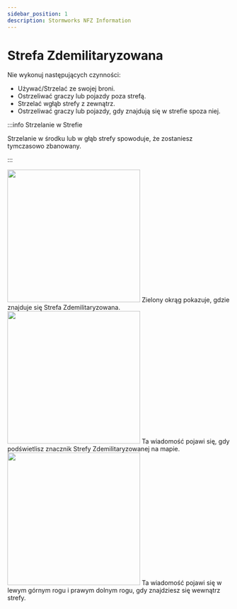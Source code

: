 ```yaml
---
sidebar_position: 1
description: Stormworks NFZ Information
---
```


# Strefa Zdemilitaryzowana

Nie wykonuj następujących czynności:
- Używać/Strzelać ze swojej broni.
- Ostrzeliwać graczy lub pojazdy poza strefą.
- Strzelać wgłąb strefy z zewnątrz.
- Ostrzeliwać graczy lub pojazdy, gdy znajdują się w strefie spoza niej.

:::info Strzelanie w Strefie

Strzelanie w środku lub w głąb strefy spowoduje, że zostaniesz tymczasowo zbanowany.

:::  

  <div class="flex-vcenter mb-1">
    <img src="/img/nfz/nfzmapzone.png" width="300px"/>
    Zielony okrąg pokazuje, gdzie znajduje się Strefa Zdemilitaryzowana.
  </div>

  <div class="flex-vcenter mb-1">
    <img src="/img/nfz/nfzmappopup.png" width="300px"/>
    Ta wiadomość pojawi się, gdy podświetlisz znacznik Strefy Zdemilitaryzowanej na mapie.
  </div>

  <div class="flex-vcenter">
    <img src="/img/nfz/nfzmsgpopup.png" width="300px"/>
    Ta wiadomość pojawi się w lewym górnym rogu i prawym dolnym rogu, gdy znajdziesz się wewnątrz strefy.
  </div>
